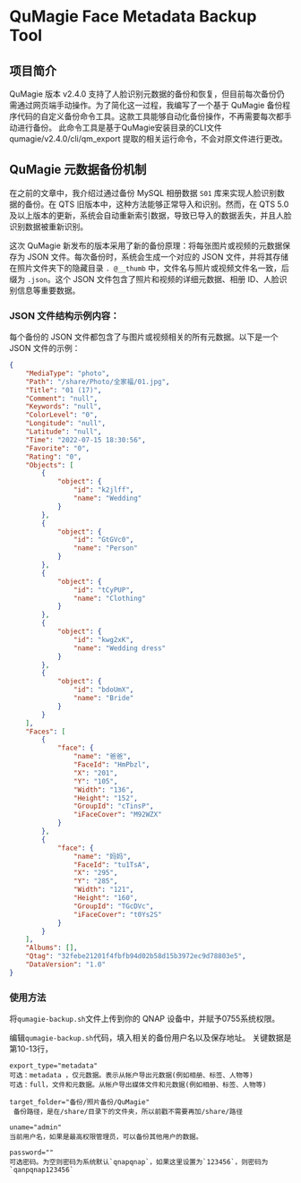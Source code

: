 # QuMagie Face Metadata Backup Tool

## 项目简介

QuMagie 版本 v2.4.0 支持了人脸识别元数据的备份和恢复，但目前每次备份仍需通过网页端手动操作。为了简化这一过程，我编写了一个基于 QuMagie 备份程序代码的自定义备份命令工具。这款工具能够自动化备份操作，不再需要每次都手动进行备份。
此命令工具是基于QuMagie安装目录的CLI文件 qumagie/v2.4.0/cli/qm_export 提取的相关运行命令，不会对原文件进行更改。

## QuMagie 元数据备份机制

在之前的文章中，我介绍过通过备份 MySQL 相册数据 `S01` 库来实现人脸识别数据的备份。在 QTS 旧版本中，这种方法能够正常导入和识别。然而，在 QTS 5.0 及以上版本的更新，系统会自动重新索引数据，导致已导入的数据丢失，并且人脸识别数据被重新识别。

这次 QuMagie 新发布的版本采用了新的备份原理：将每张图片或视频的元数据保存为 JSON 文件。每次备份时，系统会生成一个对应的 JSON 文件，并将其存储在照片文件夹下的隐藏目录 `. @__thumb` 中，文件名与照片或视频文件名一致，后缀为 `.json`。这个 JSON 文件包含了照片和视频的详细元数据、相册 ID、人脸识别信息等重要数据。

### JSON 文件结构示例内容：

每个备份的 JSON 文件都包含了与图片或视频相关的所有元数据。以下是一个 JSON 文件的示例：

```json
{
    "MediaType": "photo",
    "Path": "/share/Photo/全家福/01.jpg",
    "Title": "01 (17)",
    "Comment": "null",
    "Keywords": "null",
    "ColorLevel": "0",
    "Longitude": "null",
    "Latitude": "null",
    "Time": "2022-07-15 18:30:56",
    "Favorite": "0",
    "Rating": "0",
    "Objects": [
        {
            "object": {
                "id": "k2jlff",
                "name": "Wedding"
            }
        },
        {
            "object": {
                "id": "GtGVc0",
                "name": "Person"
            }
        },
        {
            "object": {
                "id": "tCyPUP",
                "name": "Clothing"
            }
        },
        {
            "object": {
                "id": "kwg2xK",
                "name": "Wedding dress"
            }
        },
        {
            "object": {
                "id": "bdoUmX",
                "name": "Bride"
            }
        }
    ],
    "Faces": [
        {
            "face": {
                "name": "爸爸",
                "FaceId": "HmPbzl",
                "X": "201",
                "Y": "105",
                "Width": "136",
                "Height": "152",
                "GroupId": "cTinsP",
                "iFaceCover": "M92WZX"
            }
        },
        {
            "face": {
                "name": "妈妈",
                "FaceId": "tu1TsA",
                "X": "295",
                "Y": "285",
                "Width": "121",
                "Height": "160",
                "GroupId": "TGcDVc",
                "iFaceCover": "t0Ys2S"
            }
        }
    ],
    "Albums": [],
    "Qtag": "32febe21201f4fbfb94d02b58d15b3972ec9d78803e5",
    "DataVersion": "1.0"
}
```
### 使用方法
将`qumagie-backup.sh`文件上传到你的 QNAP 设备中，并赋予0755系统权限。

编辑`qumagie-backup.sh`代码，填入相关的备份用户名以及保存地址。
关键数据是第10-13行，
```
export_type="metadata"   
可选：metadata ，仅元数据。表示从帐户导出元数据(例如相册、标签、人物等)
可选：full，文件和元数据。从帐户导出媒体文件和元数据(例如相册、标签、人物等)

target_folder="备份/照片备份/QuMagie"
 备份路径，是在/share/目录下的文件夹，所以前戳不需要再加/share/路径

uname="admin"
当前用户名，如果是最高权限管理员，可以备份其他用户的数据。

password=""
可选密码。为空则密码为系统默认`qnapqnap`，如果这里设置为`123456`，则密码为`qanpqnap123456`
```
